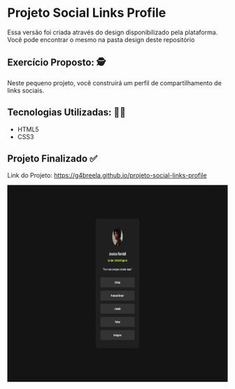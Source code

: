 <h1>Projeto Social Links Profile </h1> 

<p>
    Essa versão foi criada através do design disponibilizado pela plataforma. Você pode encontrar o mesmo na pasta design deste repositório
</p>

<h2> Exercício Proposto: 🕵️ </h2>

<p> 
   Neste pequeno projeto, você construirá um perfil de compartilhamento de links sociais.
</p>

<h2> Tecnologias Utilizadas: 👩‍💻 </h2>
  <ul> 
    <li>HTML5</li>
    <li>CSS3</li>
  </ul>

  <h2> Projeto Finalizado ✅ </h2>
  
 <p>Link do Projeto: <a href="https://g4breela.github.io/projeto-social-links-profile">https://g4breela.github.io/projeto-social-links-profile</a></p>
 
 <img alt="imagem do projeto finalizado" height="450" src="images/desktop-version.png">
